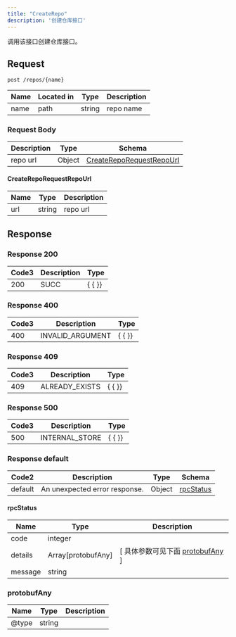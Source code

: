 ```yaml
---
title: "CreateRepo"
description: '创建仓库接口'
---
```

调用该接口创建仓库接口。

## Request


```
post /repos/{name}
```

| Name | Located in | Type | Description | 
| ---- | ---------- | ----------- | ----------- | 
| name | path | string | repo name |  

### Request Body 
| Description | Type | Schema |
| ----------- | ------ | ------ |
| repo url | Object | [CreateRepoRequestRepoUrl](#CreateRepoRequestRepoUrl) |

#### CreateRepoRequestRepoUrl

| Name | Type | Description | 
| ---- | ---- | ----------- |     
| url | string | repo url |   



## Response

### Response  200
| Code3 | Description | Type | 
| ---- | ----------- | ------ | 
| 200 | SUCC | {   { }} |

### Response  400
| Code3 | Description | Type | 
| ---- | ----------- | ------ | 
| 400 | INVALID_ARGUMENT | {   { }} |

### Response  409
| Code3 | Description | Type | 
| ---- | ----------- | ------ | 
| 409 | ALREADY_EXISTS | {   { }} |

### Response  500
| Code3 | Description | Type | 
| ---- | ----------- | ------ | 
| 500 | INTERNAL_STORE | {   { }} |

### Response  default 
| Code2 | Description | Type | Schema |
| ---- | ----------- | ------ | ------ |
| default | An unexpected error response. | Object | [rpcStatus](#rpcStatus) |

#### rpcStatus

| Name | Type | Description | 
| ---- | ---- | ----------- |     
| code | integer |  |          
| details | Array[protobufAny] |  [ 具体参数可见下面 [protobufAny](#protobufAny) ] |       
| message | string |  |   

### protobufAny
| Name | Type | Description | 
| ---- | ---- | ----------- |     
| @type | string |  |   



